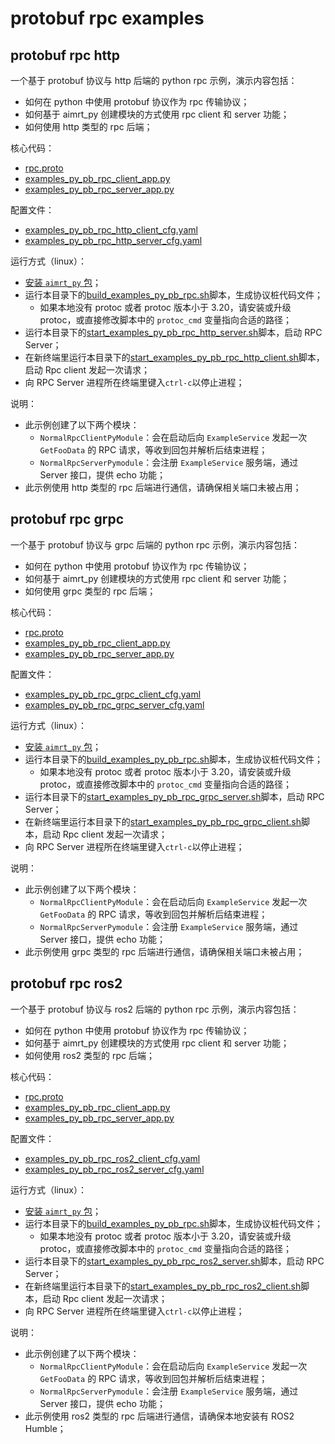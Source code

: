 # protobuf rpc examples

## protobuf rpc http

一个基于 protobuf 协议与 http 后端的 python rpc 示例，演示内容包括：

- 如何在 python 中使用 protobuf 协议作为 rpc 传输协议；
- 如何基于 aimrt_py 创建模块的方式使用 rpc client 和 server 功能；
- 如何使用 http 类型的 rpc 后端；

核心代码：

- [rpc.proto](../../../protocols/example/rpc.proto)
- [examples_py_pb_rpc_client_app.py](./examples_py_pb_rpc_client_app.py)
- [examples_py_pb_rpc_server_app.py](./examples_py_pb_rpc_server_app.py)

配置文件：

- [examples_py_pb_rpc_http_client_cfg.yaml](./cfg/examples_py_pb_rpc_http_client_cfg.yaml)
- [examples_py_pb_rpc_http_server_cfg.yaml](./cfg/examples_py_pb_rpc_http_server_cfg.yaml)

运行方式（linux）：

- [安装 `aimrt_py` 包](../../../../document/sphinx-cn/tutorials/quick_start/installation_py.md)；
- 运行本目录下的[build_examples_py_pb_rpc.sh](./build_examples_py_pb_rpc.sh)脚本，生成协议桩代码文件；
  - 如果本地没有 protoc 或者 protoc 版本小于 3.20，请安装或升级 protoc，或直接修改脚本中的 `protoc_cmd` 变量指向合适的路径；
- 运行本目录下的[start_examples_py_pb_rpc_http_server.sh](./start_examples_py_pb_rpc_http_server.sh)脚本，启动 RPC Server；
- 在新终端里运行本目录下的[start_examples_py_pb_rpc_http_client.sh](./start_examples_py_pb_rpc_http_client.sh)脚本，启动 Rpc client 发起一次请求；
- 向 RPC Server 进程所在终端里键入`ctrl-c`以停止进程；

说明：

- 此示例创建了以下两个模块：
  - `NormalRpcClientPyModule`：会在启动后向 `ExampleService` 发起一次 `GetFooData` 的 RPC 请求，等收到回包并解析后结束进程；
  - `NormalRpcServerPymodule`：会注册 `ExampleService` 服务端，通过 Server 接口，提供 echo 功能；
- 此示例使用 http 类型的 rpc 后端进行通信，请确保相关端口未被占用；

## protobuf rpc grpc

一个基于 protobuf 协议与 grpc 后端的 python rpc 示例，演示内容包括：

- 如何在 python 中使用 protobuf 协议作为 rpc 传输协议；
- 如何基于 aimrt_py 创建模块的方式使用 rpc client 和 server 功能；
- 如何使用 grpc 类型的 rpc 后端；

核心代码：

- [rpc.proto](../../../protocols/example/rpc.proto)
- [examples_py_pb_rpc_client_app.py](./examples_py_pb_rpc_client_app.py)
- [examples_py_pb_rpc_server_app.py](./examples_py_pb_rpc_server_app.py)

配置文件：

- [examples_py_pb_rpc_grpc_client_cfg.yaml](./cfg/examples_py_pb_rpc_grpc_client_cfg.yaml)
- [examples_py_pb_rpc_grpc_server_cfg.yaml](./cfg/examples_py_pb_rpc_grpc_server_cfg.yaml)

运行方式（linux）：

- [安装 `aimrt_py` 包](../../../../document/sphinx-cn/tutorials/quick_start/installation_py.md)；
- 运行本目录下的[build_examples_py_pb_rpc.sh](./build_examples_py_pb_rpc.sh)脚本，生成协议桩代码文件；
  - 如果本地没有 protoc 或者 protoc 版本小于 3.20，请安装或升级 protoc，或直接修改脚本中的 `protoc_cmd` 变量指向合适的路径；
- 运行本目录下的[start_examples_py_pb_rpc_grpc_server.sh](./start_examples_py_pb_rpc_grpc_server.sh)脚本，启动 RPC Server；
- 在新终端里运行本目录下的[start_examples_py_pb_rpc_grpc_client.sh](./start_examples_py_pb_rpc_grpc_client.sh)脚本，启动 Rpc client 发起一次请求；
- 向 RPC Server 进程所在终端里键入`ctrl-c`以停止进程；

说明：

- 此示例创建了以下两个模块：
  - `NormalRpcClientPyModule`：会在启动后向 `ExampleService` 发起一次 `GetFooData` 的 RPC 请求，等收到回包并解析后结束进程；
  - `NormalRpcServerPymodule`：会注册 `ExampleService` 服务端，通过 Server 接口，提供 echo 功能；
- 此示例使用 grpc 类型的 rpc 后端进行通信，请确保相关端口未被占用；

## protobuf rpc ros2

一个基于 protobuf 协议与 ros2 后端的 python rpc 示例，演示内容包括：

- 如何在 python 中使用 protobuf 协议作为 rpc 传输协议；
- 如何基于 aimrt_py 创建模块的方式使用 rpc client 和 server 功能；
- 如何使用 ros2 类型的 rpc 后端；

核心代码：

- [rpc.proto](../../../protocols/example/rpc.proto)
- [examples_py_pb_rpc_client_app.py](./examples_py_pb_rpc_client_app.py)
- [examples_py_pb_rpc_server_app.py](./examples_py_pb_rpc_server_app.py)

配置文件：

- [examples_py_pb_rpc_ros2_client_cfg.yaml](./cfg/examples_py_pb_rpc_ros2_client_cfg.yaml)
- [examples_py_pb_rpc_ros2_server_cfg.yaml](./cfg/examples_py_pb_rpc_ros2_server_cfg.yaml)

运行方式（linux）：

- [安装 `aimrt_py` 包](../../../../document/sphinx-cn/tutorials/quick_start/installation_py.md)；
- 运行本目录下的[build_examples_py_pb_rpc.sh](./build_examples_py_pb_rpc.sh)脚本，生成协议桩代码文件；
  - 如果本地没有 protoc 或者 protoc 版本小于 3.20，请安装或升级 protoc，或直接修改脚本中的 `protoc_cmd` 变量指向合适的路径；
- 运行本目录下的[start_examples_py_pb_rpc_ros2_server.sh](./start_examples_py_pb_rpc_ros2_server.sh)脚本，启动 RPC Server；
- 在新终端里运行本目录下的[start_examples_py_pb_rpc_ros2_client.sh](./start_examples_py_pb_rpc_ros2_client.sh)脚本，启动 Rpc client 发起一次请求；
- 向 RPC Server 进程所在终端里键入`ctrl-c`以停止进程；

说明：

- 此示例创建了以下两个模块：
  - `NormalRpcClientPyModule`：会在启动后向 `ExampleService` 发起一次 `GetFooData` 的 RPC 请求，等收到回包并解析后结束进程；
  - `NormalRpcServerPymodule`：会注册 `ExampleService` 服务端，通过 Server 接口，提供 echo 功能；
- 此示例使用 ros2 类型的 rpc 后端进行通信，请确保本地安装有 ROS2 Humble；
